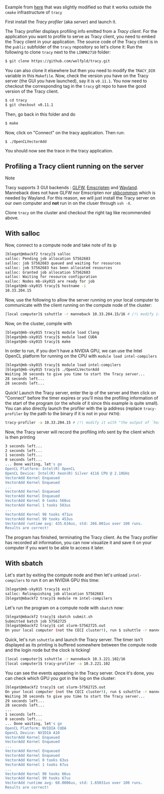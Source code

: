 Example from [here](https://github.com/wolfpld/tracy/tree/master/examples/OpenCLVectorAdd) that was slightly modified so that it works outside the `cmake` infrastructure of `tracy`

First install the *Tracy profiler* (aka *server*) and launch it.

The Tracy profiler displays profiling info emitted from a *Tracy client*.
For the application you want to profile to serve as Tracy client, you need to embed the Tracy client
in your application.
The source code of the Tracy client is in the `public` subfolder of the `tracy` repository so let's clone it:
Run the following to clone `tracy` next to the `LINMA2710` folder:
```sh
$ git clone https://github.com/wolfpld/tracy.git
```
You can also clone it elsewhere but then you need to modify the `TRACY_DIR` variable in this `Makefile`.
Now, check the version you have on the Tracy server (the GUI you have launched), say it is `v0.11.1`.
You now need to checkout the corresponding tag in the `tracy` git repo to have the good version
of the Tracy client.
```sh
$ cd tracy
$ git checkout v0.11.1
```

Then, go back in this folder and do
```sh
$ make
```
Now, click on "Connect" on the tracy application. Then run:
```sh
$ ./OpenCLVectorAdd
```
You should now see the trace in the tracy application.

## Profiling a Tracy client running on the server

> [!NOTE]
> Tracy supports 3 GUI backends : [GLFW](https://www.glfw.org/), [Emscripten](https://emscripten.org/) and [Wayland](https://wayland.freedesktop.org/).
> Manneback does not have GLFW nor Emscripten nor [xkbcommon](https://xkbcommon.org/) which is needed by Wayland.
> For this reason, we will just install the Tracy server on our own computer and **not** run in on the cluser through `ssh -X`.

Clone `tracy` on the cluster and checkout the right tag like recommended above.

## With salloc

Now, connect to a compute node and take note of its ip
```sh
[blegat@mbackf2 tracy]$ salloc
salloc: Pending job allocation 57562683
salloc: job 57562683 queued and waiting for resources
salloc: job 57562683 has been allocated resources
salloc: Granted job allocation 57562683
salloc: Waiting for resource configuration
salloc: Nodes mb-sky015 are ready for job
[blegat@mb-sky015 tracy]$ hostname -i
10.33.204.15
```
Now, use the following to allow the server running on your local computer to communicate with the client running on the compute node of the cluster:
```sh
[local computer]$ sshuttle -r manneback 10.33.204.15/16 # /!\ modify it with "the output of `hostname -i` on the compute node"/16
```
Now, on the cluster, compile with
```sh
[blegat@mb-sky015 tracy]$ module load Clang
[blegat@mb-sky015 tracy]$ module load CUDA
[blegat@mb-sky015 tracy]$ make
```
In order to run, if you don't have a NVIDIA GPU, we can use the Intel OpenCL platform for running on the CPU
with `module load intel-compilers`
```sh
[blegat@mb-sky015 tracy]$ module load intel-compilers
[blegat@mb-sky015 tracy]$ ./OpenCLVectorAdd
Waiting 30 seconds to give you time to start the Tracy server...
28 seconds left...
28 seconds left...
```
Quick! Launch the Tracy server, enter the ip of the server and then click on "Connect" before the timer expires or you'll miss the profiling information of the start of the program (or the whole of it since this example is quite small).
You can also directly launch the profiler with the ip address (replace `tracy-profiler` by the path to the binary if it is not in your `PATH`):
```sh
tracy-profiler -a 10.33.204.15 # /!\ modify it with "the output of `hostname -i` on the compute node"
```
Now, the Tracy server will record the profiling info sent by the client which is then printing
```sh
3 seconds left...
2 seconds left...
1 seconds left...
0 seconds left...
... Done waiting, let's go
OpenCL Platform: Intel(R) OpenCL
OpenCL Device: Intel(R) Xeon(R) Silver 4116 CPU @ 2.10GHz
VectorAdd Kernel Enqueued
VectorAdd Kernel Enqueued
...
VectorAdd Kernel Enqueued
VectorAdd Kernel Enqueued
VectorAdd Kernel 0 tooks 560us
VectorAdd Kernel 1 tooks 503us
...
VectorAdd Kernel 98 tooks 471us
VectorAdd Kernel 99 tooks 453us
VectorAdd runtime avg: 435.634us, std: 266.001us over 100 runs.
Results are correct!
```
The program has finished, terminating the Tracy client.
As the Tracy profiler has recorded all information, you can now visualize it and save it on your computer if you want to be able to access it later.

## With sbatch

Let's start by exiting the compute node and then let's unload `intel-compilers` to
run it on an NVIDIA GPU this time:
```sh
[blegat@mb-sky015 tracy]$ exit
salloc: Relinquishing job allocation 57562683
[blegat@mbackf2 tracy]$ module rm intel-compilers
```
Let's run the program on a compute node with `sbatch` now:
```sh
[blegat@mbackf2 tracy]$ sbatch submit.sh
Submitted batch job 57562725
[blegat@mbackf2 tracy]$ cat slurm-57562725.out
On your local computer (not the CECI cluster!), run $ sshuttle -r manneback 10.3.221.102/16
```
Quick, let's run `sshuttle` and launch the Tracy server.
The timer isn't displayed as its printing is buffered somewhere between the compute node and the login node but the clock is ticking!
```sh
[local computer]$ sshuttle -r manneback 10.3.221.102/16
[local computer]$ tracy-profiler -a 10.3.221.102
```
You can see the events appearing in the Tracy server. Once it's done, you can
check which GPU you got in the log on the cluster:
```sh
[blegat@mbackf2 tracy]$ cat slurm-57562725.out
On your local computer (not the CECI cluster!), run $ sshuttle -r manneback 10.3.221.102/16
Waiting 30 seconds to give you time to start the Tracy server...
29 seconds left...
28 seconds left...
...
1 seconds left...
0 seconds left...
... Done waiting, let's go
OpenCL Platform: NVIDIA CUDA
OpenCL Device: NVIDIA A10
VectorAdd Kernel Enqueued
VectorAdd Kernel Enqueued
...
VectorAdd Kernel Enqueued
VectorAdd Kernel Enqueued
VectorAdd Kernel 0 tooks 63us
VectorAdd Kernel 1 tooks 67us
...
VectorAdd Kernel 98 tooks 66us
VectorAdd Kernel 99 tooks 67us
VectorAdd runtime avg: 68.0006us, std: 1.65031us over 100 runs.
Results are correct!
```
